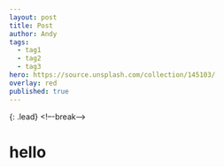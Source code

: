 ```yaml
---
layout: post
title: Post
author: Andy
tags:
  - tag1
  - tag2
  - tag3
hero: https://source.unsplash.com/collection/145103/
overlay: red
published: true
---
```

{: .lead}
<!–-break-–>
# hello